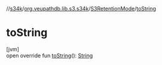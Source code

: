 //[s34k](../../../index.md)/[org.veupathdb.lib.s3.s34k](../index.md)/[S3RetentionMode](index.md)/[toString](to-string.md)

# toString

[jvm]\
open override fun [toString](to-string.md)(): [String](https://kotlinlang.org/api/latest/jvm/stdlib/kotlin/-string/index.html)
